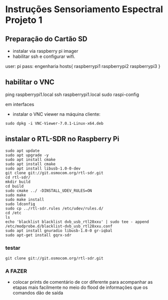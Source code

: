 # Instruções Sensoriamento Espectral Projeto 1

## Preparação do Cartão SD 
* instalar via raspberry pi imager
* habilitar ssh e configurar wifi.

user: pi
pass: engenharia
hosts{
	raspberrypi1
	raspberrypi2
	raspberrypi3
}

##  habilitar o VNC
 ping raspberrypi1.local
 ssh raspberrypi1.local
 sudo raspi-config

em interfaces

* instalar o VNC viewer na máquina cliente:
```console 
sudo dpkg -i VNC-Viewer-7.0.1-Linux-x64.deb 
```

##  instalar o RTL-SDR no Raspberry Pi
```console
sudo apt update
sudo apt upgrade -y
sudo apt install cmake
sudo apt install cmake
sudo apt install libusb-1.0-0-dev
git clone git://git.osmocom.org/rtl-sdr.git
cd rtl-sdr/
mkdir build
cd build
sudo cmake ../ -DINSTALL_UDEV_RULES=ON
sudo make
sudo make install
sudo ldconfig
sudo cp ../rtl-sdr.rules /etc/udev/rules.d/
cd /etc
ls
echo 'blacklist blacklist dvb_usb_rtl28xxu' | sudo tee - append /etc/modprobe.d/blacklist-dvb_usb_rtl28xxu.conf
sudo apt install gnuradio libusb-1.0-0 gr-iqbal
sudo apt-get install gqrx-sdr
```

### testar
```console
git clone git://git.osmocom.org/rtl-sdr.git
```

###  A FAZER
* colocar prints de comentário de cor diferente para acompanhar as etapas mais facilmente no meio do flood de informações que os comandos dão de saída